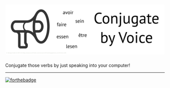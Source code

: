 # ![Conjugate By Voice][logo]

Conjugate those verbs by just speaking into your computer!

---

[![forthebadge](http://forthebadge.com/images/badges/powered-by-oxygen.svg)](http://forthebadge.com)

[logo]: https://github.com/thomasleese/conjugate-by-voice/raw/gh-pages/logo.png
